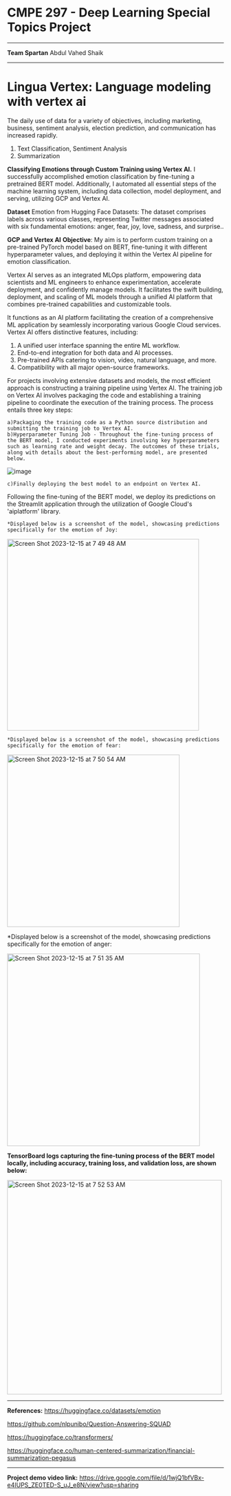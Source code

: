 # CMPE 297 - Deep Learning Special Topics Project
_____________________________________________________________________________________________________________________________________________
**Team Spartan**
Abdul Vahed Shaik
_____________________________________________________________________________________________________________________________________________

# **Lingua Vertex: Language modeling with vertex ai**

The daily use of data for a variety of objectives, including marketing, business, sentiment analysis, election prediction, and communication has increased rapidly.
1. Text Classification, Sentiment Analysis
2. Summarization

**Classifying Emotions through Custom Training using Vertex AI.**
I successfully accomplished emotion classification by fine-tuning a pretrained BERT model. Additionally, I automated all essential steps of the machine learning system, including data collection, model deployment, and serving, utilizing GCP and Vertex AI.

**Dataset**
Emotion from Hugging Face Datasets: The dataset comprises labels across various classes, representing Twitter messages associated with six fundamental emotions: anger, fear, joy, love, sadness, and surprise..

**GCP and Vertex AI**
**Objective**: My aim is to perform custom training on a pre-trained PyTorch model based on BERT, fine-tuning it with different hyperparameter values, and deploying it within the Vertex AI pipeline for emotion classification.

Vertex AI serves as an integrated MLOps platform, empowering data scientists and ML engineers to enhance experimentation, accelerate deployment, and confidently manage models. It facilitates the swift building, deployment, and scaling of ML models through a unified AI platform that combines pre-trained capabilities and customizable tools.

It functions as an AI platform facilitating the creation of a comprehensive ML application by seamlessly incorporating various Google Cloud services. Vertex AI offers distinctive features, including:

1. A unified user interface spanning the entire ML workflow.
2. End-to-end integration for both data and AI processes.
3. Pre-trained APIs catering to vision, video, natural language, and more.
4. Compatibility with all major open-source frameworks.

For projects involving extensive datasets and models, the most efficient approach is constructing a training pipeline using Vertex AI. The training job on Vertex AI involves packaging the code and establishing a training pipeline to coordinate the execution of the training process. The process entails three key steps:

	a)Packaging the training code as a Python source distribution and submitting the training job to Vertex AI.
 	b)Hyperparameter Tuning Job - Throughout the fine-tuning process of the BERT model, I conducted experiments involving key hyperparameters 	such as learning rate and weight decay. The outcomes of these trials, along with details about the best-performing model, are presented 		below.

![image](https://github.com/vahedshaik/cmpe-297-project/assets/112588672/7d05226b-83b2-4a9d-8555-a5fc8ed6863a)

	c)Finally deploying the best model to an endpoint on Vertex AI.

 Following the fine-tuning of the BERT model, we deploy its predictions on the Streamlit application through the utilization of Google Cloud's 'aiplatform' library.

	*Displayed below is a screenshot of the model, showcasing predictions specifically for the emotion of Joy:

<img width="446" alt="Screen Shot 2023-12-15 at 7 49 48 AM" src="https://github.com/vahedshaik/cmpe-297-project/assets/112588672/79ba56d3-4d1a-461c-9871-f6b11837f1aa">

	*Displayed below is a screenshot of the model, showcasing predictions specifically for the emotion of fear:
 
 <img width="401" alt="Screen Shot 2023-12-15 at 7 50 54 AM" src="https://github.com/vahedshaik/cmpe-297-project/assets/112588672/4d499a78-6c2a-4b7b-8198-8dfedcdb6e50">

 *Displayed below is a screenshot of the model, showcasing predictions specifically for the emotion of anger:

 <img width="448" alt="Screen Shot 2023-12-15 at 7 51 35 AM" src="https://github.com/vahedshaik/cmpe-297-project/assets/112588672/ec140bf4-4bbe-402c-a909-9ac42e5ec9de">

 **TensorBoard logs capturing the fine-tuning process of the BERT model locally, including accuracy, training loss, and validation loss, are shown below:**

 <img width="499" alt="Screen Shot 2023-12-15 at 7 52 53 AM" src="https://github.com/vahedshaik/cmpe-297-project/assets/112588672/562b2b7a-76e2-4510-8178-ca7f8b856f44">

_____________________________________________________________________________________________________________________________________________
**References:**
 https://huggingface.co/datasets/emotion

 https://github.com/nlpunibo/Question-Answering-SQUAD

 https://huggingface.co/transformers/

 https://huggingface.co/human-centered-summarization/financial-summarization-pegasus
 _______________________________________________________________________________________________________________________________________________________

**Project demo video link:** https://drive.google.com/file/d/1wjQ1bfVBx-e4IUPS_ZE0TED-S_uJ_e8N/view?usp=sharing

 


 



